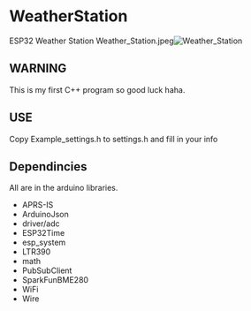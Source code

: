 # WeatherStation
ESP32 Weather Station
Weather_Station.jpeg![Weather_Station](https://user-images.githubusercontent.com/5983822/179417039-851161a7-a1c0-4801-9171-151f581163dd.jpeg)


## WARNING
This is my first C++ program so good luck haha.

## USE
Copy Example_settings.h to settings.h and fill in your info

## Dependincies
All are in the arduino libraries.
  * APRS-IS
  * ArduinoJson
  * driver/adc
  * ESP32Time
  * esp_system
  * LTR390
  * math
  * PubSubClient
  * SparkFunBME280
  * WiFi
  * Wire
  
